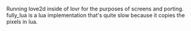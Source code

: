 Running love2d inside of lovr for the purposes of screens and porting.
fully_lua is a lua implementation that's quite slow because it copies the pixels in lua.
